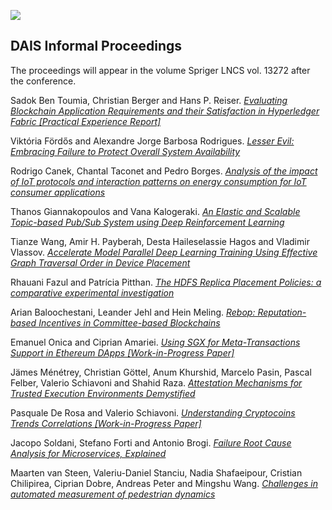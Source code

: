 [![](https://www.discotec.org/2022/discotec2022-banner.jpeg)](https://www.discotec.org/2022/)

## DAIS Informal Proceedings

The proceedings will appear in the volume Spriger LNCS vol. 13272 after the conference. 

Sadok Ben Toumia, Christian Berger and Hans P. Reiser. [*Evaluating Blockchain Application Requirements and their Satisfaction in Hyperledger Fabric [Practical Experience Report]*](https://drive.google.com/file/d/1z7thPAGZgx1o3pQJ-Qp0FZwdNCXTTgHL/view?usp=sharing)

Viktória Fördős and Alexandre Jorge Barbosa Rodrigues. [*Lesser Evil: Embracing Failure to Protect Overall System Availability*](https://drive.google.com/file/d/1vjMkNjyBObasRkuOM8CMnoggIh6bLtW7/view?usp=sharing)

Rodrigo Canek, Chantal Taconet and Pedro Borges. [*Analysis of the impact of IoT protocols and interaction patterns on energy consumption for IoT consumer applications*](https://drive.google.com/file/d/1QcAqpTnFRg-z7Kbxcnol7Eh61rwlrEYg/view?usp=sharing)

Thanos Giannakopoulos and Vana Kalogeraki. [*An Elastic and Scalable Topic-based Pub/Sub System using Deep Reinforcement Learning*](https://drive.google.com/file/d/1QcAqpTnFRg-z7Kbxcnol7Eh61rwlrEYg/view?usp=sharing)

Tianze Wang, Amir H. Payberah, Desta Haileselassie Hagos and Vladimir Vlassov. [*Accelerate Model Parallel Deep Learning Training Using Effective Graph Traversal Order in Device Placement*](https://drive.google.com/file/d/1QcAqpTnFRg-z7Kbxcnol7Eh61rwlrEYg/view?usp=sharing)

Rhauani Fazul and Patrícia Pitthan.	[*The HDFS Replica Placement Policies: a comparative experimental investigation*](https://drive.google.com/file/d/1YQ7YfYka7Pgj_eHX_ccXKydP7UYJbE64/view?usp=sharing)

Arian Baloochestani, Leander Jehl and Hein Meling. [*Rebop: Reputation-based Incentives in Committee-based Blockchains*](https://drive.google.com/file/d/1YQ7YfYka7Pgj_eHX_ccXKydP7UYJbE64/view?usp=sharing) 

Emanuel Onica and Ciprian Amariei. [*Using SGX for Meta-Transactions Support in Ethereum DApps [Work-in-Progress Paper]*](https://drive.google.com/file/d/18h9n06cHWmL5n54wBDZ_pnSYITfZQWe5/view?usp=sharing)

Jämes Ménétrey, Christian Göttel, Anum Khurshid, Marcelo Pasin, Pascal Felber, Valerio Schiavoni and Shahid Raza. [*Attestation Mechanisms for Trusted Execution Environments Demystified*](https://drive.google.com/file/d/18h9n06cHWmL5n54wBDZ_pnSYITfZQWe5/view?usp=sharing)

Pasquale De Rosa and Valerio Schiavoni. [*Understanding Cryptocoins Trends Correlations [Work-in-Progress Paper]*](https://drive.google.com/file/d/18h9n06cHWmL5n54wBDZ_pnSYITfZQWe5/view?usp=sharing)

Jacopo Soldani, Stefano Forti and Antonio Brogi. [*Failure Root Cause Analysis for Microservices, Explained*](https://drive.google.com/file/d/18h9n06cHWmL5n54wBDZ_pnSYITfZQWe5/view?usp=sharing)

Maarten van Steen, Valeriu-Daniel Stanciu, Nadia Shafaeipour, Cristian Chilipirea, Ciprian Dobre, Andreas Peter and Mingshu Wang. [*Challenges in automated measurement of pedestrian dynamics*](https://drive.google.com/file/d/18h9n06cHWmL5n54wBDZ_pnSYITfZQWe5/view?usp=sharing)


